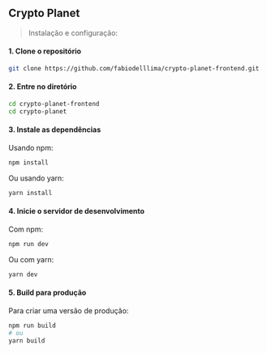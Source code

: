 ## Crypto Planet

> Instalação e configuração:

#### 1. Clone o repositório

```bash
git clone https://github.com/fabiodelllima/crypto-planet-frontend.git
```

#### 2. Entre no diretório

```bash
cd crypto-planet-frontend
cd crypto-planet
```

#### 3. Instale as dependências

Usando npm:

```bash
npm install
```

Ou usando yarn:

```bash
yarn install
```

#### 4. Inicie o servidor de desenvolvimento

Com npm:

```bash
npm run dev
```

Ou com yarn:

```bash
yarn dev
```

#### 5. Build para produção

Para criar uma versão de produção:

```bash
npm run build
# ou
yarn build
```
